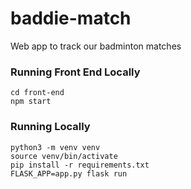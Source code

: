 # baddie-match
Web app to track our badminton matches

### Running Front End Locally
```
cd front-end
npm start
```

### Running Locally
```
python3 -m venv venv
source venv/bin/activate
pip install -r requirements.txt
FLASK_APP=app.py flask run
```
